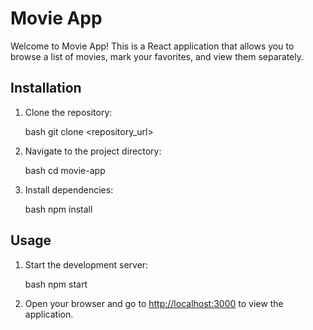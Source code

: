 # Movie App

Welcome to Movie App! This is a React application that allows you to browse a list of movies, mark your favorites, and view them separately.

## Installation

1. Clone the repository:

    bash
    git clone <repository_url>
    

2. Navigate to the project directory:

    bash
    cd movie-app
    

3. Install dependencies:

    bash
    npm install
    

## Usage

1. Start the development server:

    bash
    npm start
    

2. Open your browser and go to [http://localhost:3000](http://localhost:3000) to view the application.